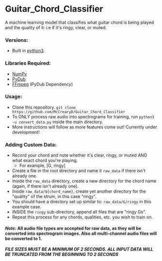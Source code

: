# Guitar_Chord_Classifier
A machine learning model that classifies what guitar chord is being played and the quality of it: i.e if it's ringy, clear, or muted.

### Versions:
- Built in [python3](https://www.python.org/downloads/).

### Libraries Required:
- [NumPy](http://www.numpy.org/)
- [PyDub](https://github.com/jiaaro/pydub)
- [FFmpeg](https://github.com/jiaaro/pydub#getting-ffmpeg-set-up) (PyDub Dependency)

### Usage:
- Clone this repository. `git clone https://github.com/McCrearyD/Guitar_Chord_Classifier`
- To ONLY process raw audio into spectrograms for training, run `python3 -u convert_data.py` inside the main directory.
- More instructions will follow as more features come out! Currently under development!

### Adding Custom Data:
- Record your chord and note whether it's clear, ringy, or muted AND what exact chord you're playing.
    - For example, [G, ringy]
- Create a file in the root directory and name it `raw_data` if there isn't already one.
- Inside the `raw_data` directory, create a new directory for the chord name (again, if there isn't already one).
- Inside `raw_data/${chord_name}`, create yet another directory for the "quality" of the strum, in this case "ringy".
- You should have a directory set up similar to: `raw_data/G/ringy` in this example case.
- INSIDE the `ringy` sub-directory, append all files that are "ringy Gs".
- Repeat this process for any chords, qualities, etc. you wish to train on.

#### *Note:* All audio file types are accepted for raw data, as they will be converted into spectrogram images. Also all multi-channel audio files will be converted to 1.

***FILE SIZES MUST BE A MINIMUM OF 2 SECONDS. ALL INPUT DATA WILL BE TRUNCATED FROM THE BEGINNING TO 2 SECONDS***
